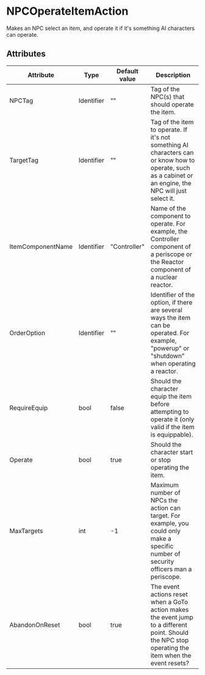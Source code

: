 # NPCOperateItemAction

Makes an NPC select an item, and operate it if it's something AI characters can operate.

## Attributes

| Attribute         | Type       | Default value | Description                                                                                                                                              |
|-------------------|------------|---------------|----------------------------------------------------------------------------------------------------------------------------------------------------------|
| NPCTag            | Identifier | ""            | Tag of the NPC(s) that should operate the item.                                                                                                          |
| TargetTag         | Identifier | ""            | Tag of the item to operate. If it's not something AI characters can or know how to operate, such as a cabinet or an engine, the NPC will just select it. |
| ItemComponentName | Identifier | "Controller"  | Name of the component to operate. For example, the Controller component of a periscope or the Reactor component of a nuclear reactor.                    |
| OrderOption       | Identifier | ""            | Identifier of the option, if there are several ways the item can be operated. For example, "powerup" or "shutdown" when operating a reactor.             |
| RequireEquip      | bool       | false         | Should the character equip the item before attempting to operate it (only valid if the item is equippable).                                              |
| Operate           | bool       | true          | Should the character start or stop operating the item.                                                                                                   |
| MaxTargets        | int        | -1            | Maximum number of NPCs the action can target. For example, you could only make a specific number of security officers man a periscope.                   |
| AbandonOnReset    | bool       | true          | The event actions reset when a GoTo action makes the event jump to a different point. Should the NPC stop operating the item when the event resets?      |



